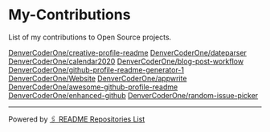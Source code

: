 # My-Contributions

List of my contributions to Open Source projects.

<!-- start: readme-repos-list -->
<!-- This list is auto-generated using koj-co/readme-repos-list -->
<!-- Do not edit this list manually, your changes will be overwritten -->
[DenverCoderOne/creative-profile-readme](https://coderjojo.github.io/creative-profile-readme/)
[DenverCoderOne/dateparser](https://github.com/DenverCoderOne/dateparser)
[DenverCoderOne/calendar2020](https://calendar2020.noj.cc)
[DenverCoderOne/blog-post-workflow](https://github.com/marketplace/actions/blog-post-workflow)
[DenverCoderOne/github-profile-readme-generator-1](https://arturssmirnovs.github.io/github-profile-readme-generator/)
[DenverCoderOne/Website](https://thenewboston.com)
[DenverCoderOne/appwrite](https://appwrite.io)
[DenverCoderOne/awesome-github-profile-readme](https://zzetao.github.io/awesome-github-profile/)
[DenverCoderOne/enhanced-github](https://chrome.google.com/webstore/detail/github-plus/anlikcnbgdeidpacdbdljnabclhahhmd)
[DenverCoderOne/random-issue-picker](https://github.com/DenverCoderOne/random-issue-picker)
<!-- end: readme-repos-list -->

----

Powered by [🖇️ README Repositories List](https://github.com/koj-co/readme-repos-list)
